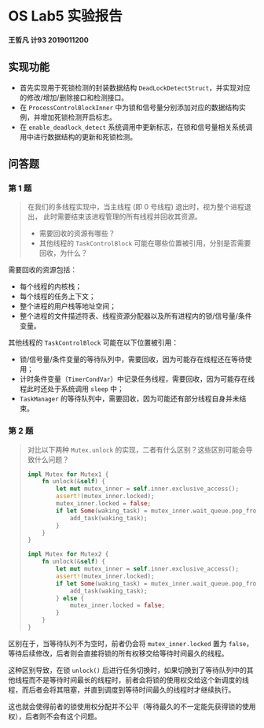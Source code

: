 # OS Lab5 实验报告

<h4>王哲凡 计93 2019011200</h4>

## 实现功能

- 首先实现用于死锁检测的封装数据结构 `DeadLockDetectStruct`，并实现对应的修改/增加/删除接口和检测接口。
- 在 `ProcessControlBlockInner` 中为锁和信号量分别添加对应的数据结构实例，并增加死锁检测开启标志。
- 在 `enable_deadlock_detect` 系统调用中更新标志，在锁和信号量相关系统调用中进行数据结构的更新和死锁检测。

## 问答题

### 第 1 题

> 在我们的多线程实现中，当主线程 (即 $0$ 号线程) 退出时，视为整个进程退出， 此时需要结束该进程管理的所有线程并回收其资源。
> - 需要回收的资源有哪些？
> - 其他线程的 `TaskControlBlock` 可能在哪些位置被引用，分别是否需要回收，为什么？

需要回收的资源包括：
- 每个线程的内核栈；
- 每个线程的任务上下文；
- 整个进程的用户栈等地址空间；
- 整个进程的文件描述符表、线程资源分配器以及所有进程内的锁/信号量/条件变量。

其他线程的 `TaskControlBlock` 可能在以下位置被引用：
- 锁/信号量/条件变量的等待队列中，需要回收，因为可能存在线程还在等待使用；
- 计时条件变量（`TimerCondVar`）中记录任务线程，需要回收，因为可能存在线程此时还处于系统调用 `sleep` 中；
- `TaskManager` 的等待队列中，需要回收，因为可能还有部分线程自身并未结束。

### 第 2 题

> 对比以下两种 `Mutex.unlock` 的实现，二者有什么区别？这些区别可能会导致什么问题？
> ```rust
> impl Mutex for Mutex1 {
>     fn unlock(&self) {
>         let mut mutex_inner = self.inner.exclusive_access();
>         assert!(mutex_inner.locked);
>         mutex_inner.locked = false;
>         if let Some(waking_task) = mutex_inner.wait_queue.pop_front() {
>             add_task(waking_task);
>         }
>     }
> }
> 
> impl Mutex for Mutex2 {
>     fn unlock(&self) {
>         let mut mutex_inner = self.inner.exclusive_access();
>         assert!(mutex_inner.locked);
>         if let Some(waking_task) = mutex_inner.wait_queue.pop_front() {
>             add_task(waking_task);
>         } else {
>             mutex_inner.locked = false;
>         }
>     }
> }
> ```

区别在于，当等待队列不为空时，前者仍会将 `mutex_inner.locked` 置为 `false`，等待后续修改，后者则会直接将锁的所有权移交给等待时间最久的线程。

这种区别导致，在锁 `unlock()` 后进行任务切换时，如果切换到了等待队列中的其他线程而不是等待时间最长的线程时，前者会将锁的使用权交给这个新调度的线程，而后者会将其阻塞，并直到调度到等待时间最久的线程时才继续执行。

这也就会使得前者的锁使用权分配并不公平（等待最久的不一定能先获得锁的使用权），后者则不会有这个问题。
